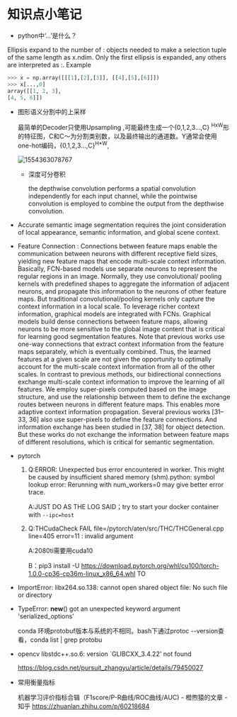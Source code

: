 # 知识点小笔记

- python中‘...’是什么？

Ellipsis expand to the number of : objects needed to make a selection tuple of the same length as x.ndim. 
Only the first ellipsis is expanded, any others are interpreted as :. 
Example

```python
>>> x = np.array([[[1],[2],[3]], [[4],[5],[6]]])
>>> x[...,0]
array([[1, 2, 3],
[4, 5, 6]])
```

- 图形语义分割中的上采样

  最简单的Decoder只使用Upsampling ,可能最终生成一个{0,1,2,3...,C} <sup>HxW</sup>形的特征图，C和C～为分割类别数，以及最终输出的通道数。Y通常会使用one-hot编码，{0,1,2,3...,C}<sup>H*W</sup>,

  ![1554363078767](/home/leixiangyu/.config/Typora/typora-user-images/1554363078767.png)

  - 深度可分卷积

    the depthwise convolution performs a spatial convolution independently for each input channel, while the pointwise convolution is employed to combine the output from the depthwise convolution.

- Accurate semantic image segmentation requires the joint consideration of local appearance, semantic information, and global scene context.

- Feature Connection : Connections between feature maps enable the communication between neurons with different receptive field sizes, yielding new feature  maps that encode multi-scale context information. Basically, FCN-based models use separate neurons to represent the regular regions in an image. Normally, they use convolutional/ pooling kernels with predefined shapes to aggregate the information of adjacent neurons, and propagate this information to   the neurons of other feature maps. But traditional convolutional/pooling kernels   only capture the context information in a local scale. To leverage richer context   information, graphical models are integrated with FCNs. Graphical   models build dense connections between feature maps, allowing neurons to be   more sensitive to the global image content that is critical for learning good   segmentation features. Note that previous works use one-way connections that   extract context information from the feature maps separately, which is eventually combined. Thus, the learned features at a given scale are not given the   opportunity to optimally account for the multi-scale context information from   all of the other scales.   In contrast to previous methods, our bidirectional connections exchange   multi-scale context information to improve the learning of all features. We employ super-pixels computed based on the image structure, and use the relationship between them to define the exchange routes between neurons in different feature maps. This enables more adaptive context information propagation. Several  previous works [31–33, 36] also use super-pixels to define the feature connections.   And information exchange has been studied in [37, 38] for object detection. But these works do not exchange the information between feature maps of different resolutions, which is critical for semantic segmentation.

- pytorch

  1. Q:ERROR: Unexpected bus error encountered in worker. This might be caused by insufficient shared memory (shm).python: symbol lookup error: Rerunning with num_workers=0 may give better error trace.

     A:JUST DO AS THE LOG SAID；try to start your docker container with `--ipc=host`

  2. Q:THCudaCheck FAIL file=/pytorch/aten/src/THC/THCGeneral.cpp line=405 error=11 : invalid argument

     A:2080ti需要用cuda10

     B：pip3 install -U https://download.pytorch.org/whl/cu100/torch-1.0.0-cp36-cp36m-linux_x86_64.whl TO 

- ImportError: libx264.so.138: cannot open shared object file: No such file or directory

- TypeError: **new**() got an unexpected keyword argument 'serialized_options'

  conda 环境protobuf版本与系统的不相同。bash下通过protoc --version查看，conda list | grep protobu

- opencv libstdc++.so.6: version `GLIBCXX_3.4.22' not found

  https://blog.csdn.net/pursuit_zhangyu/article/details/79450027

- 常用衡量指标

  机器学习评价指标合辑（F1score/P-R曲线/ROC曲线/AUC) - 橙煦猿的文章 - 知乎 https://zhuanlan.zhihu.com/p/60218684 
